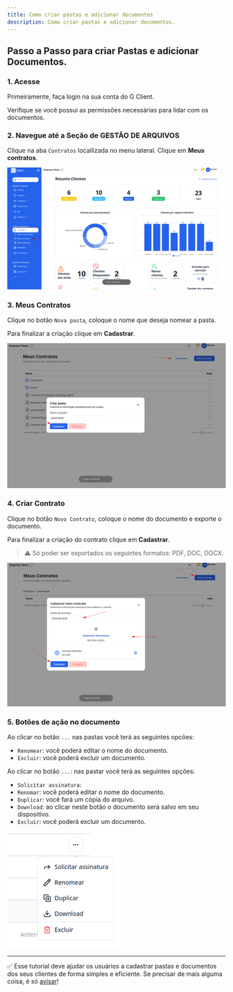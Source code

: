 ```yaml
---
title: Como criar pastas e adicionar documentos
description: Como criar pastas e adicionar documentos.
---
```


## Passo a Passo para criar Pastas e adicionar Documentos.

### 1. Acesse

Primeiramente, faça login na sua conta do G Client.

Verifique se você possui as permissões necessárias para lidar com os documentos.

### 2. Navegue até a Seção de GESTÃO DE ARQUIVOS

Clique na aba `Contratos` locallizada no menu lateral. Clique em **Meus contratos**.

![ilustação de onde encontrar a aba Documentos](./img/create-folder-adding-fiel/example-01.png)

### 3. Meus Contratos

Clique no botão `Nova pasta`, coloque o nome que deseja nomear a pasta.

Para finalizar a criação clique em **Cadastrar**.

![exemplo descrito acima](./img/create-folder-adding-fiel/example-02.png)

### 4. Criar Contrato

Clique no botão `Novo Contrato`, coloque o nome do documento e exporte o documento.

Para finalizar a criação do contrato clique em **Cadastrar**.

> ⚠️ Só poder ser exportados os seguintes formatos: PDF, DOC, DOCX.

![exemplo descrito acima](./img/create-folder-adding-fiel/example-03.png)

### 5. Botões de ação no documento

Ao clicar no botão `...` nas pastas você terá as seguintes opcões:

- `Renomear`: você poderá editar o nome do documento.
- `Excluir`: você poderá excluir um documento.

Ao clicar no botão `...`: nas pastar você terá as seguintes opções:

- `Solicitar assinatura`:
- `Renomar`: você poderá editar o nome do documento.
- `Duplicar`: você fará um cópia do arquivo.
- `Download`: ao clicar neste botão o documento será salvo em seu dispositivo.
- `Excluir`: você poderá excluir um documento.

![exemplo descrito acima](./img/create-folder-adding-fiel/example-04.png)

---

✅ Esse tutorial deve ajudar os usuários a cadastrar pastas e documentos dos seus clientes de forma simples e eficiente. Se precisar de mais alguma coisa, é só [avisar](https://api.whatsapp.com/send?phone=5544997046569&text=Preciso%20de%20ajuda%20sobre%20um%20tutorial)!
